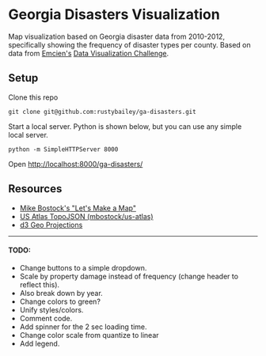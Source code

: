Georgia Disasters Visualization
============

Map visualization based on Georgia disaster data from 2010-2012, specifically showing the frequency of disaster types per county. Based on data from [Emcien's](https://github.com/emcien) [Data Visualization Challenge](https://github.com/emcien/jobs).

## Setup

Clone this repo
```shell
git clone git@github.com:rustybailey/ga-disasters.git
```

Start a local server. Python is shown below, but you can use any simple local server.

```shell
python -m SimpleHTTPServer 8000
```

Open [http://localhost:8000/ga-disasters/](http://localhost:8000/ga-disasters/)

## Resources

- [Mike Bostock's "Let's Make a Map"](http://bost.ocks.org/mike/map/)
- [US Atlas TopoJSON (mbostock/us-atlas)](https://github.com/mbostock/us-atlas) 
- [d3 Geo Projections](https://github.com/mbostock/d3/wiki/Geo-Projections)

---------------------------------------

#### TODO:

- Change buttons to a simple dropdown.
- Scale by property damage instead of frequency (change header to reflect this).
- Also break down by year.
- Change colors to green?
- Unify styles/colors.
- Comment code.
- Add spinner for the 2 sec loading time.
- Change color scale from quantize to linear
- Add legend.